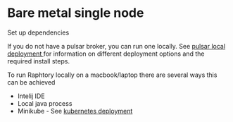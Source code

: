 # Bare metal single node

Set up dependencies

If you do not have a pulsar broker, you can run one locally. See [ pulsar local deployment ](pulsarlocal.md) for information on different deployment options and the required install steps.

To run Raphtory locally on a macbook/laptop there are several ways this can be achieved
- Intelij IDE
- Local java process 
- Minikube - See [ kubernetes deployment ](kubernetes.md)
